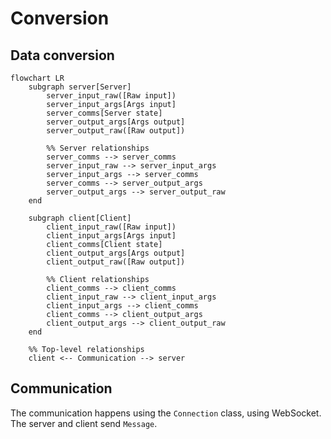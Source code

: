 # Conversion

## Data conversion

```mermaid
flowchart LR
	subgraph server[Server]
		server_input_raw([Raw input])
		server_input_args[Args input]
		server_comms[Server state]
		server_output_args[Args output]
		server_output_raw([Raw output])

		%% Server relationships
		server_comms --> server_comms
		server_input_raw --> server_input_args
		server_input_args --> server_comms
		server_comms --> server_output_args
		server_output_args --> server_output_raw
	end

	subgraph client[Client]
		client_input_raw([Raw input])
		client_input_args[Args input]
		client_comms[Client state]
		client_output_args[Args output]
		client_output_raw([Raw output])

		%% Client relationships
		client_comms --> client_comms
		client_input_raw --> client_input_args
		client_input_args --> client_comms
		client_comms --> client_output_args
		client_output_args --> client_output_raw
	end

	%% Top-level relationships
	client <-- Communication --> server
```

## Communication

The communication happens using the `Connection` class, using WebSocket. The server and client send `Message`.